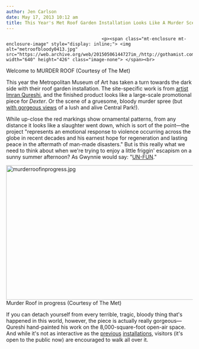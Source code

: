 ```yaml
---
author: Jen Carlson
date: May 17, 2013 10:12 am
title: This Year's Met Roof Garden Installation Looks Like A Murder Scene
---
```


	
										<p><span class="mt-enclosure mt-enclosure-image" style="display: inline;"> <img alt="metroofbloody0413.jpg" src="https://web.archive.org/web/20150506144727im_/http://gothamist.com/attachments/arts_jen/metroofbloody0413.jpg" width="640" height="426" class="image-none"> </span><br>
<span class="photo_caption">Welcome to MURDER ROOF (Courtesy of The Met)</span></p>

<p>This year the Metropolitan Museum of Art has taken a turn towards the dark side with their roof garden installation. The site-specific work is from <a href="https://web.archive.org/web/20150506144727/http://www.metmuseum.org/about-the-museum/press-room/exhibitions/2013/imran-qureshi">artist Imran Qureshi</a>, and the finished product looks like a large-scale promotional piece for <em>Dexter</em>. Or the scene of a gruesome, bloody murder spree (but <a href="https://web.archive.org/web/20150506144727/http://www.nytimes.com/slideshow/2013/05/17/arts/design/20130517-quereshi-8.html">with gorgeous views</a> of a lush and alive Central Park!).</p>

<p>While up-close the red markings show ornamental patterns, from any distance it looks like a slaughter went down, which is sort of the point&#x2014;the project &quot;represents an emotional response to violence occurring across the globe in recent decades and his earnest hope for regeneration and lasting peace in the aftermath of man-made disasters.&quot; But is this really what we need to think about when we&apos;re trying to enjoy a little friggin&apos; escapism on a sunny summer afternoon? As Gwynnie would say: &quot;<a href="https://web.archive.org/web/20150506144727/http://gothamist.com/2013/05/09/gwyneth_paltrow_hates_the_met_ball.php">UN-FUN</a>.&quot;</p>

<p><span class="mt-enclosure mt-enclosure-image" style="display: inline;"> <img alt="murderroofinprogress.jpg" src="https://web.archive.org/web/20150506144727im_/http://gothamist.com/attachments/arts_jen/murderroofinprogress.jpg" width="640" height="362" class="image-none"> </span><br>
<span class="photo_caption">Murder Roof in progress (Courtesy of The Met)</span></p>

<p>If you can detach yourself from every terrible, tragic, bloody thing that&apos;s happened in this world, however, the piece is actually really gorgeous&#x2014;Qureshi hand-painted his work on the 8,000-square-foot open-air space. And while it&apos;s not as interactive as the <a href="https://web.archive.org/web/20150506144727/http://gothamist.com/2012/05/17/photos_the_met_roof.php#photo-1">previous</a> <a href="https://web.archive.org/web/20150506144727/http://gothamist.com/2010/04/24/bambu_1.php#photo-1">installations</a>, visitors (it&apos;s open to the public now) are encouraged to walk all over it.</p>					
										
									
				